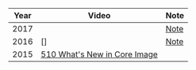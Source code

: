 


Year|Video|Note
--|--|--
2017||[Note](2017-510-advances-in-coreimage)
2016 | [] |[Note](2016-505-live-photo-editing-and-raw-processing-with-core-image)
2015|[510 What's New in Core Image](https://developer.apple.com/videos/play/wwdc2015/510/)|
